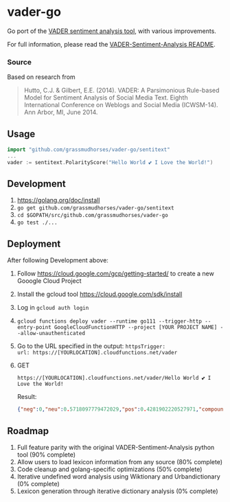 # vader-go
Go port of the [VADER sentiment analysis tool](https://github.com/cjhutto/vaderSentiment), with various improvements.

For full information, please read the [VADER-Sentiment-Analysis README](https://github.com/cjhutto/vaderSentiment).

### Source

Based on research from
> Hutto, C.J. & Gilbert, E.E. (2014). VADER: A Parsimonious Rule-based Model for Sentiment Analysis of Social Media Text. Eighth International Conference on Weblogs and Social Media (ICWSM-14). Ann Arbor, MI, June 2014.

## Usage

```go
import "github.com/grassmudhorses/vader-go/sentitext"
...
vader := sentitext.PolarityScore("Hello World 💕 I Love the World!")
```
## Development

1. https://golang.org/doc/install
2. ```go get github.com/grassmudhorses/vader-go/sentitext```
3. ```cd $GOPATH/src/github.com/grassmudhorses/vader-go```
4. ```go test ./...```

## Deployment

After following Development above:
1. Follow https://cloud.google.com/gcp/getting-started/ to create a new Gooogle Cloud Project
2. Install the gcloud tool https://cloud.google.com/sdk/install
3. Log in ```gcloud auth login```
4. ```gcloud functions deploy vader --runtime go111 --trigger-http --entry-point GoogleCloudFunctionHTTP --project [YOUR PROJECT NAME] --allow-unauthenticated```
5. Go to the URL specified in the output: ```httpsTrigger: ```\
```url: https://[YOURLOCATION].cloudfunctions.net/vader```
6. GET
    ```http
    https://[YOURLOCATION].cloudfunctions.net/vader/Hello World 💕 I Love the World!
    ```

    Result:
    ```json
    {"neg":0,"neu":0.5718097779472029,"pos":0.4281902220527971,"compound":0.6697392619941973}
    ```

## Roadmap

1. Full feature parity with the original VADER-Sentiment-Analysis python tool (90% complete)
2. Allow users to load lexicon information from any source (80% complete)
3. Code cleanup and golang-specific optimizations (50% complete)
4. Iterative undefined word analysis using Wiktionary and Urbandictionary (0% complete)
5. Lexicon generation through iterative dictionary analysis (0% complete)